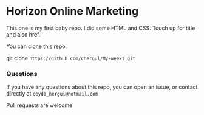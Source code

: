 # Horizon Online Marketing

This one is my first baby repo. I did some HTML and CSS. Touch up for title and also href.

You can clone this repo.

git clone `https://github.com/chergul/My-week1.git`

### Questions

If you have any questions about this repo, you can open an issue, or contact directly at 
`ceyda_hergul@hotmail.com`

Pull requests are welcome